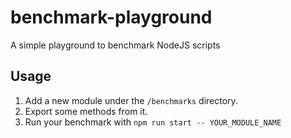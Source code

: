 # benchmark-playground

A simple playground to benchmark NodeJS scripts

## Usage

1. Add a new module under the `/benchmarks` directory.
1. Export some methods from it.
1. Run your benchmark with `npm run start -- YOUR_MODULE_NAME`
